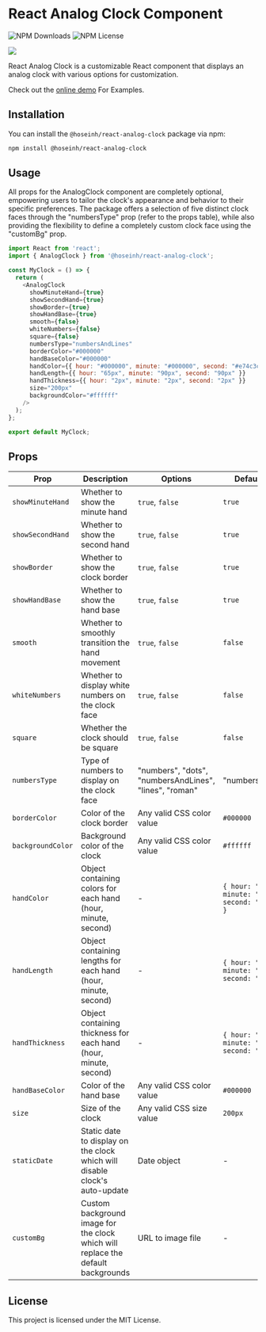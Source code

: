 
# React Analog Clock Component

![NPM Downloads](https://img.shields.io/npm/dt/%40angular%2Freact-analog-clock)
![NPM License](https://img.shields.io/npm/l/%40hoseinh%2Freact-analog-clock)

![](https://www.hoseinh.com/wp-content/uploads/2024/03/1.jpg)

React Analog Clock is a customizable React component that displays an analog clock with various options for customization.

Check out the [online demo](https://hoseinh.com/demos/analog-clock) For Examples.

## Installation

You can install the `@hoseinh/react-analog-clock` package via npm:

```bash
npm install @hoseinh/react-analog-clock
```

## Usage

All props for the AnalogClock component are completely optional, empowering users to tailor the clock's appearance and behavior to their specific preferences. The package offers a selection of five distinct clock faces through the "numbersType" prop (refer to the props table), while also providing the flexibility to define a completely custom clock face using the "customBg" prop.

```javascript
import React from 'react';
import { AnalogClock } from '@hoseinh/react-analog-clock';

const MyClock = () => {
  return (
    <AnalogClock
      showMinuteHand={true}
      showSecondHand={true}
      showBorder={true}
      showHandBase={true}
      smooth={false}
      whiteNumbers={false}
      square={false}
      numbersType="numbersAndLines"
      borderColor="#000000"
      handBaseColor="#000000"
      handColor={{ hour: "#000000", minute: "#000000", second: "#e74c3c" }}
      handLength={{ hour: "65px", minute: "90px", second: "90px" }}
      handThickness={{ hour: "2px", minute: "2px", second: "2px" }}
      size="200px"
      backgroundColor="#ffffff"
    />
  );
};

export default MyClock;
```

## Props

| Prop              | Description                                                        | Options                                    | Default Value  |
|-------------------|--------------------------------------------------------------------|--------------------------------------------|----------------|
| `showMinuteHand`  | Whether to show the minute hand                                    | `true`, `false`                           | `true`         |
| `showSecondHand`  | Whether to show the second hand                                    | `true`, `false`                           | `true`         |
| `showBorder`      | Whether to show the clock border                                    | `true`, `false`                           | `true`         |
| `showHandBase`    | Whether to show the hand base                                       | `true`, `false`                           | `true`         |
| `smooth`          | Whether to smoothly transition the hand movement                    | `true`, `false`                           | `false`        |
| `whiteNumbers`    | Whether to display white numbers on the clock face                  | `true`, `false`                           | `false`        |
| `square`          | Whether the clock should be square                                  | `true`, `false`                           | `false`        |
| `numbersType`     | Type of numbers to display on the clock face                        | "numbers", "dots", "numbersAndLines", "lines", "roman" | "numbersAndLines" |
| `borderColor`     | Color of the clock border                                           | Any valid CSS color value                  | `#000000`      |
| `backgroundColor` | Background color of the clock                                       | Any valid CSS color value                  | `#ffffff`      |
| `handColor`       | Object containing colors for each hand (hour, minute, second)       | -                                          | `{ hour: "#000000", minute: "#000000", second: "#e74c3c" }` |
| `handLength`      | Object containing lengths for each hand (hour, minute, second)      | -                                          | `{ hour: "65px", minute: "90px", second: "90px" }` |
| `handThickness`   | Object containing thickness for each hand (hour, minute, second)    | -                                          | `{ hour: "2px", minute: "2px", second: "2px" }` |
| `handBaseColor`   | Color of the hand base                                              | Any valid CSS color value                  | `#000000`      |
| `size`            | Size of the clock                                                   | Any valid CSS size value                   | `200px`        |
| `staticDate`      | Static date to display on the clock which will disable clock's auto-update | Date object                             | -              |
| `customBg`        | Custom background image for the clock which will replace the default backgrounds | URL to image file                      | -              |

## License

This project is licensed under the MIT License.
